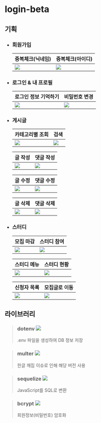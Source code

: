 # login-beta

## 기획
* ### 회원가입
  |중복체크(닉네임)|중복체크(아이디)|
  |---|---|
  |![](https://github.com/pipi-shortstocking/CodingTest/assets/95032287/dc4a9bf0-c9ca-42dd-8d9a-106bf88fd62a)|![](https://github.com/pipi-shortstocking/CodingTest/assets/95032287/543cfe5e-0b0b-45c7-8e06-933d519dce24)|
* ### 로그인 & 내 프로필
  |로그인 정보 기억하기|비밀번호 변경|
  |---|---|
  |![](https://github.com/pipi-shortstocking/CodingTest/assets/95032287/c1d2a1bd-a66b-4017-a4a1-c33c0b476b7f)|![](https://github.com/pipi-shortstocking/login-beta/assets/95032287/d5cfb627-7e92-4531-8cba-91bcdc8427c6)|
  
* ### 게시글
  |카테고리별 조회|검색|
  |---|---|
  |![](https://github.com/pipi-shortstocking/CodingTest/assets/95032287/e1838e51-b8a1-4d12-9800-5347532a098f)|![](https://github.com/pipi-shortstocking/CodingTest/assets/95032287/3be653c5-77c4-46f5-9f60-b52c128f3bc3)|
  
  |글 작성|댓글 작성|
  |---|---|
  |![](https://github.com/pipi-shortstocking/CodingTest/assets/95032287/7b445c6f-f319-4e4d-996d-236275beb54e)|![](https://github.com/pipi-shortstocking/CodingTest/assets/95032287/c5a804b4-b710-42c3-887a-112fb5f5e645)|

  |글 수정|댓글 수정|
  |---|---|
  |![](https://github.com/pipi-shortstocking/CodingTest/assets/95032287/cf0547e2-bb1d-48d6-95a2-c56ca5f372c8)|![](https://github.com/pipi-shortstocking/CodingTest/assets/95032287/198db01c-8de2-401e-8601-51eb43a9ab82)|
  
  |글 삭제|댓글 삭제|
  |---|---|
  |![](https://github.com/pipi-shortstocking/CodingTest/assets/95032287/76ca5696-8a56-410d-9b91-9163a76fa177)|![](https://github.com/pipi-shortstocking/CodingTest/assets/95032287/d290c568-72f5-43ed-8f01-f95c93ed5880)|
* ### 스터디
  |모집 마감|스터디 참여|
  |---|---|
  |![](https://github.com/pipi-shortstocking/CodingTest/assets/95032287/7492b885-16c9-4332-980e-3c7058637620)|![](https://github.com/pipi-shortstocking/CodingTest/assets/95032287/f94f75b4-31df-4530-a47d-65ec25e93180)|

  |스터디 메뉴|스터디 현황|
  |---|---|
  |![](https://github.com/pipi-shortstocking/login-beta/assets/95032287/9ea42abd-446b-45a8-bc2d-ed924fd82ac0)|![](https://github.com/pipi-shortstocking/login-beta/assets/95032287/d4f11766-6b5d-4b73-9ae4-98d7d48d1544)|

  |신청자 목록|모집글로 이동|
  |---|---|
  |![](https://github.com/pipi-shortstocking/login-beta/assets/95032287/a6c8bf84-aa59-4ba7-8980-aa4c5553811d)|![](https://github.com/pipi-shortstocking/login-beta/assets/95032287/b8ae97b8-ab75-4084-a267-88359928b2f7)|

## 라이브러리 
> ### dotenv <img src ="https://img.shields.io/badge/version-16.3.1-green.svg"/>
> .env 파일을 생성하여 DB 정보 저장

> ### multer <img src ="https://img.shields.io/badge/version-1.4.4-green.svg"/>
> 한글 깨짐 이슈로 인해 해당 버전 사용

> ### sequelize <img src ="https://img.shields.io/badge/version-6.32.1-green.svg"/>
> JavaScript를 SQL로 변환

> ### bcrypt <img src ="https://img.shields.io/badge/version-5.1.1-green.svg"/>
> 회원정보(비밀번호) 암호화 
